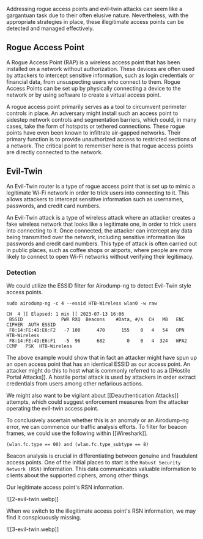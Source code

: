 Addressing rogue access points and evil-twin attacks can seem like a gargantuan task due to their often elusive nature. Nevertheless, with the appropriate strategies in place, these illegitimate access points can be detected and managed effectively.

## Rogue Access Point

A Rogue Access Point (RAP) is a wireless access point that has been installed on a network without authorization. These devices are often used by attackers to intercept sensitive information, such as login credentials or financial data, from unsuspecting users who connect to them. Rogue Access Points can be set up by physically connecting a device to the network or by using software to create a virtual access point.

A rogue access point primarily serves as a tool to circumvent perimeter controls in place. An adversary might install such an access point to sidestep network controls and segmentation barriers, which could, in many cases, take the form of hotspots or tethered connections. These rogue points have even been known to infiltrate air-gapped networks. Their primary function is to provide unauthorized access to restricted sections of a network. The critical point to remember here is that rogue access points are directly connected to the network.


## Evil-Twin

An Evil-Twin router is a type of rogue access point that is set up to mimic a legitimate Wi-Fi network in order to trick users into connecting to it. This allows attackers to intercept sensitive information such as usernames, passwords, and credit card numbers.

An Evil-Twin attack is a type of wireless attack where an attacker creates a fake wireless network that looks like a legitimate one, in order to trick users into connecting to it. Once connected, the attacker can intercept any data being transmitted over the network, including sensitive information like passwords and credit card numbers. This type of attack is often carried out in public places, such as coffee shops or airports, where people are more likely to connect to open Wi-Fi networks without verifying their legitimacy.

### Detection 

We could utilize the ESSID filter for Airodump-ng to detect Evil-Twin style access points.

```shell-session
sudo airodump-ng -c 4 --essid HTB-Wireless wlan0 -w raw

CH  4 ][ Elapsed: 1 min ][ 2023-07-13 16:06    
 BSSID              PWR RXQ  Beacons    #Data, #/s  CH   MB   ENC CIPHER  AUTH ESSID
 F8:14:FE:4D:E6:F2   -7 100      470      155    0   4   54   OPN              HTB-Wireless
 F8:14:FE:4D:E6:F1   -5  96      682        0    0   4  324   WPA2 CCMP   PSK  HTB-Wireless 
```

The above example would show that in fact an attacker might have spun up an open access point that has an identical ESSID as our access point. An attacker might do this to host what is commonly referred to as a [[Hostile Portal Attacks]]. A hostile portal attack is used by attackers in order extract credentials from users among other nefarious actions.

We might also want to be vigilant about [[Deauthentication Attacks]] attempts, which could suggest enforcement measures from the attacker operating the evil-twin access point.

To conclusively ascertain whether this is an anomaly or an Airodump-ng error, we can commence our traffic analysis efforts. To filter for beacon frames, we could use the following within [[Wireshark]].

```
(wlan.fc.type == 00) and (wlan.fc.type_subtype == 8)
```

Beacon analysis is crucial in differentiating between genuine and fraudulent access points. One of the initial places to start is the `Robust Security Network (RSN)` information. This data communicates valuable information to clients about the supported ciphers, among other things.

Our legitimate access point's RSN information.

![[2-evil-twin.webp]]

When we switch to the illegitimate access point's RSN information, we may find it conspicuously missing.

![[3-evil-twin.webp]]

